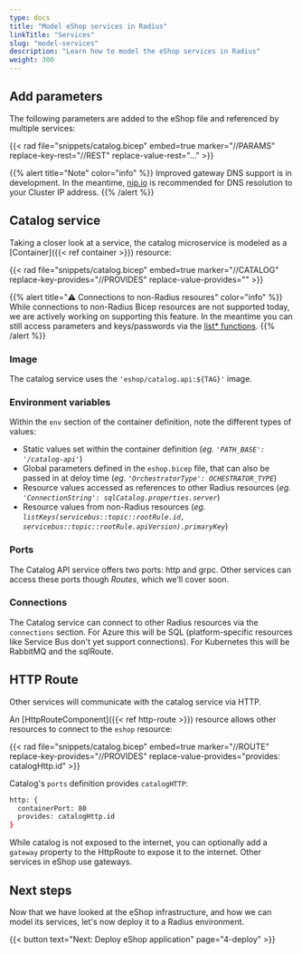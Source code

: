 ```yaml
---
type: docs
title: "Model eShop services in Radius"
linkTitle: "Services"
slug: "model-services"
description: "Learn how to model the eShop services in Radius"
weight: 300
---
```


## Add parameters

The following parameters are added to the eShop file and referenced by multiple services:

{{< rad file="snippets/catalog.bicep" embed=true marker="//PARAMS" replace-key-rest="//REST" replace-value-rest="..." >}}

{{% alert title="Note" color="info" %}}
Improved gateway DNS support is in development. In the meantime, [nip.io](https://nip.io) is recommended for DNS resolution to your Cluster IP address.
{{% /alert %}}

## Catalog service

Taking a closer look at a service, the catalog microservice is modeled as a [Container]({{< ref container >}}) resource:

{{< rad file="snippets/catalog.bicep" embed=true marker="//CATALOG" replace-key-provides="//PROVIDES" replace-value-provides="" >}}

{{% alert title="⚠️ Connections to non-Radius resoures" color="info" %}}
While connections to non-Radius Bicep resources are not supported today, we are actively working on supporting this feature. In the meantime you can still access parameters and keys/passwords via the [list* functions](https://docs.microsoft.com/en-us/azure/azure-resource-manager/bicep/bicep-functions-resource#list).
{{% /alert %}}

### Image

The catalog service uses the `'eshop/catalog.api:${TAG}'` image.

### Environment variables

Within the `env` section of the container definition, note the different types of values:

- Static values set within the container definition (*eg. `'PATH_BASE': '/catalog-api'`*)
- Global parameters defined in the `eshop.bicep` file, that can also be passed in at deloy time (*eg. `'OrchestratorType': OCHESTRATOR_TYPE`*)
- Resource values accessed as references to other Radius resources (*eg. `'ConnectionString': sqlCatalog.properties.server`*)
- Resource values from non-Radius resources (*eg. `listKeys(servicebus::topic::rootRule.id, servicebus::topic::rootRule.apiVersion).primaryKey`*)

### Ports

The Catalog API service offers two ports: http and grpc. Other services can access these ports though *Routes*, which we'll cover soon.

### Connections

The Catalog service can connect to other Radius resources via the `connections` section. For Azure this will be SQL (platform-specific resources like Service Bus don't yet support connections). For Kubernetes this will be RabbitMQ and the sqlRoute.

## HTTP Route

Other services will communicate with the catalog service via HTTP.

An [HttpRouteComponent]({{< ref http-route >}}) resource allows other resources to connect to the `eshop` resource:

{{< rad file="snippets/catalog.bicep" embed=true marker="//ROUTE" replace-key-provides="//PROVIDES" replace-value-provides="provides: catalogHttp.id" >}}

Catalog's `ports` definition provides `catalogHTTP`:

```sh
http: {
  containerPort: 80
  provides: catalogHttp.id
}
```

While catalog is not exposed to the internet, you can optionally add a `gateway` property to the HttpRoute to expose it to the internet. Other services in eShop use gateways.

## Next steps

Now that we have looked at the eShop infrastructure, and how we can model its services, let's now deploy it to a Radius environment.

{{< button text="Next: Deploy eShop application" page="4-deploy" >}}
